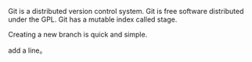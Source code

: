 Git is a distributed version control system.
Git is free software distributed under the GPL.
Git has a mutable index called stage.

Creating a new branch is quick and simple.

add a line。